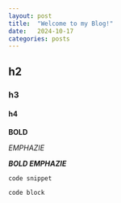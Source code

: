 ```yaml
---
layout: post
title:  "Welcome to my Blog!"
date:   2024-10-17
categories: posts
---
```

## h2

### h3

#### h4

**BOLD**

*EMPHAZIE*

***BOLD EMPHAZIE***

`code snippet`

```
code block
```
